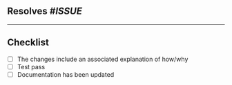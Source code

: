 <!--
Please replace _#ISSUE_ with just e.g. #12 if this PR resolves issue 12.
-->
## Resolves _#ISSUE_


***

## Checklist

* [ ] The changes include an associated explanation of how/why
* [ ] Test pass
* [ ] Documentation has been updated
